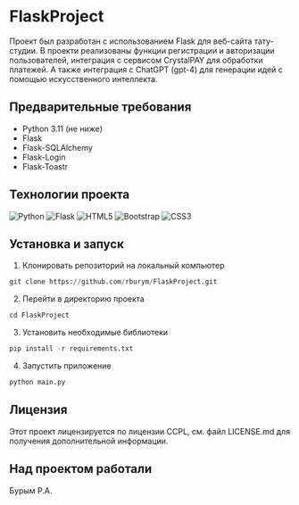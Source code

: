 # FlaskProject
Проект был разработан с использованием Flask для веб-сайта тату-студии. В проекти реализованы функции регистрации и авторизации пользователей, интеграция с сервисом CrystalPAY для обработки платежей.
А также интеграция с ChatGPT (gpt-4) для генерации идей с помощью искусственного интеллекта.
## Предварительные требования
  * Python 3.11 (не ниже) 
  * Flask 
  * Flask-SQLAlchemy 
  * Flask-Login 
  * Flask-Toastr 
## Технологии проекта

![Python](https://img.shields.io/badge/python-3670A0?style=for-the-badge&logo=python&logoColor=ffdd54)
![Flask](https://img.shields.io/badge/flask-%23000.svg?style=for-the-badge&logo=flask&logoColor=white)
![HTML5](https://img.shields.io/badge/html5-%23E34F26.svg?style=for-the-badge&logo=html5&logoColor=white)
![Bootstrap](https://img.shields.io/badge/bootstrap-%23563D7C.svg?style=for-the-badge&logo=bootstrap&logoColor=white)
![CSS3](https://img.shields.io/badge/css3-%231572B6.svg?style=for-the-badge&logo=css3&logoColor=white)

## Установка и запуск
1. Клонировать репозиторий на локальный компьютер
```python
git clone https://github.com/rburym/FlaskProject.git
```

2. Перейти в директорию проекта
```python
cd FlaskProject
```

3. Установить необходимые библиотеки
```python
pip install -r requirements.txt
```

4. Запустить приложение
```python
python main.py
```
## Лицензия
Этот проект лицензируется по лицензии CCPL, см. файл LICENSE.md
для получения дополнительной информации.

## Над проектом работали
Бурым Р.А.
